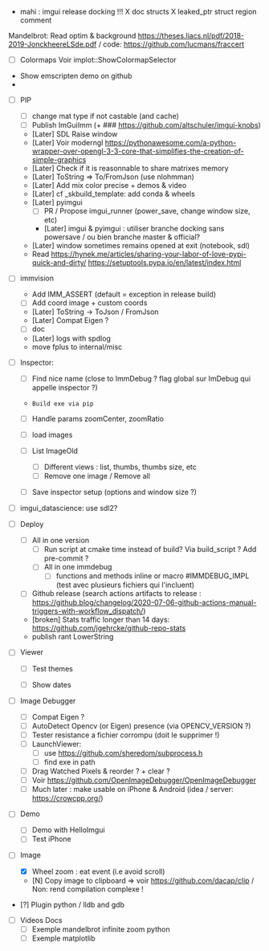 * mahi : imgui release docking !!!
    X doc structs
    X leaked_ptr
    struct region comment 

Mandelbrot: Read optim & background https://theses.liacs.nl/pdf/2018-2019-JonckheereLSde.pdf / code: https://github.com/lucmans/fraccert


* [ ] Colormaps
    Voir implot::ShowColormapSelector 

* Show emscripten demo on github
* 

* [ ] PIP
  * [ ] change mat type if not castable (and cache)
  * [ ] Publish ImGuiImm (+ ### https://github.com/altschuler/imgui-knobs)
  * [Later] SDL Raise window
  * [Later] Voir moderngl https://pythonawesome.com/a-python-wrapper-over-opengl-3-3-core-that-simplifies-the-creation-of-simple-graphics
  * [Later] Check if it is reasonnable to share matrixes memory
  * [Later] ToString => To/FromJson (use nlohmman)
  * [Later] Add mix color precise + demos & video
  * [Later] cf _skbuild_template: add conda & wheels
  * [Later] pyimgui
    * [ ] PR / Propose imgui_runner (power_save, change window size, etc)
    * [Later] imgui & pyimgui : utiliser branche docking sans powersave / ou bien branche master & official?
  * [Later] window sometimes remains opened at exit (notebook, sdl)
  * Read https://hynek.me/articles/sharing-your-labor-of-love-pypi-quick-and-dirty/
  https://setuptools.pypa.io/en/latest/index.html


 * [ ] immvision
     * Add IMM_ASSERT (default = exception in release build)
     * [ ] Add coord image + custom coords
     * [Later] ToString -> ToJson / FromJson
     * [Later] Compat Eigen ?
     * [ ] doc
     * [Later] logs with spdlog
     * move fplus to internal/misc
  
 * [ ] Inspector:
   * [ ] Find nice name (close to ImmDebug ? flag global sur ImDebug qui appelle inspector ?)
   *     Build exe via pip
   * [ ] Handle params zoomCenter, zoomRatio
   * [ ] load images
   * [ ] List ImageOld
     * [ ] Different views : list, thumbs, thumbs size, etc
     * [ ] Remove one image / Remove all
   * [ ] Save inspector setup (options and window size ?)


* [ ] imgui_datascience: use sdl2?
* [ ] Deploy
    * [ ] All in one version
        * [ ] Run script at cmake time instead of build? Via build_script ? Add pre-commit ?
        * [ ] All in one immdebug
            * [ ] functions and methods inline or macro #IMMDEBUG_IMPL (test avec plusieurs fichiers qui l'incluent)
    * [ ] Github release (search actions artifacts to release : https://github.blog/changelog/2020-07-06-github-actions-manual-triggers-with-workflow_dispatch/)
    * [broken] Stats traffic longer than 14 days: https://github.com/jgehrcke/github-repo-stats
    * publish rant LowerString


* [ ] Viewer
  * [ ] Test themes
  * [ ] Show dates


* [ ] Image Debugger
  * [ ] Compat Eigen ?
  * [ ] AutoDetect Opencv (or Eigen) presence (via OPENCV_VERSION ?)
  * [ ] Tester resistance a fichier corrompu (doit le supprimer !) 
  * [ ] LaunchViewer: 
    * [ ] use https://github.com/sheredom/subprocess.h
    * [ ] find exe in path
  * [ ] Drag Watched Pixels & reorder ? + clear ?
  * [ ] Voir https://github.com/OpenImageDebugger/OpenImageDebugger
  * [ ] Much later : make usable on iPhone & Android (idea / server: https://crowcpp.org/) 

* [ ] Demo
  * [ ] Demo with HelloImgui
  * [ ] Test iPhone

* [ ] Image
  * [X] Wheel zoom : eat event (i.e avoid scroll)
  * [N] Copy image to clipboard => voir https://github.com/dacap/clip / Non: rend compilation complexe !

* [?] Plugin python / lldb and gdb 


* [ ] Videos Docs
  * [ ] Exemple mandelbrot infinite zoom python
  * [ ] Exemple matplotlib